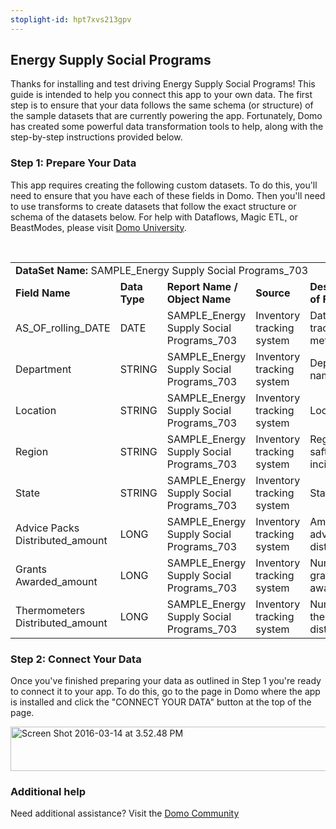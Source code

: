 ```yaml
---
stoplight-id: hpt7xvs213gpv
---
```

<div class="col-md-12 content-panel">
                <h2>Energy Supply Social Programs</h2>
                <p></p><p>Thanks for installing and test driving <span id="title">Energy Supply Social Programs</span>! This guide is intended to help you connect this app to your own data. The first step is to ensure that your data follows the same schema (or structure) of the sample datasets that are currently powering the app. Fortunately, Domo has created some powerful data transformation tools to help, along with the step-by-step instructions provided below.</p><div class="doc-row" id="Step%201:%20Identify%20Required%20Data%20Fields"><h3 class="doc-row-title">Step 1: Prepare Your Data</h3><div class="small-pad-bottom"><p>This app requires creating the following custom datasets. To do this, you'll need to ensure that you have each of these fields in Domo. Then you'll need to use transforms to create datasets that follow the exact structure or schema of the datasets below. For help with Dataflows, Magic ETL, or BeastModes, please visit <a href="https://university.domo.com/" target="_blank">Domo University</a>.</p></div>
                <br>
                <div id="custom-data-container"><table id="SAMPLE_Energy-Supply-Social-Programs_703"><tbody><tr><td colspan="6"><strong>DataSet Name:</strong> <span class="value">SAMPLE_Energy Supply Social Programs_703</span></td></tr><!--tr>    <td colspan="6"></td></tr--><tr><td><strong>Field Name</strong></td><td><strong>Data Type</strong></td><td><strong>Report Name / Object Name</strong></td><td><strong>Source </strong></td><td colspan="2"><strong>Description of Field</strong></td></tr><tr><td>AS_OF_rolling_DATE</td><td>DATE</td><td>SAMPLE_Energy Supply Social Programs_703</td><td>Inventory tracking system</td><td colspan="2">Date of tracked metrics</td></tr><tr><td>Department</td><td>STRING</td><td>SAMPLE_Energy Supply Social Programs_703</td><td>Inventory tracking system</td><td colspan="2">Department name</td></tr><tr><td>Location</td><td>STRING</td><td>SAMPLE_Energy Supply Social Programs_703</td><td>Inventory tracking system</td><td colspan="2">Location</td></tr><tr><td>Region</td><td>STRING</td><td>SAMPLE_Energy Supply Social Programs_703</td><td>Inventory tracking system</td><td colspan="2">Region of saftey incident</td></tr><tr><td>State</td><td>STRING</td><td>SAMPLE_Energy Supply Social Programs_703</td><td>Inventory tracking system</td><td colspan="2">State</td></tr><tr><td>Advice Packs Distributed_amount</td><td>LONG</td><td>SAMPLE_Energy Supply Social Programs_703</td><td>Inventory tracking system</td><td colspan="2">Amount of advice packs distributed</td></tr><tr><td>Grants Awarded_amount</td><td>LONG</td><td>SAMPLE_Energy Supply Social Programs_703</td><td>Inventory tracking system</td><td colspan="2">Number of grants awarded</td></tr><tr><td>Thermometers Distributed_amount</td><td>LONG</td><td>SAMPLE_Energy Supply Social Programs_703</td><td>Inventory tracking system</td><td colspan="2">Number of thermometers distributed</td></tr></tbody></table><div class="doc-row medium-pad-top">
                <h3 class="doc-row-title">Step 2: Connect Your Data</h3>
                <div class="small-pad-bottom">
                    <p>Once you've finished preparing your data as outlined in Step 1 you're ready to connect it to your app. To do this, go to the page in Domo where the app is installed and click the "CONNECT YOUR DATA" button at the top of the page.</p>
                    <p class="small-pad">
                    <img class="alignnone size-full wp-image-1207" src="https://s3.amazonaws.com/development.domo.com/wp-content/uploads/2016/03/14155707/Screen-Shot-2016-03-14-at-3.52.48-PM1.png" alt="Screen Shot 2016-03-14 at 3.52.48 PM" width="1158" height="71">
                    </p>
                    <div id="ooyalaplayer-IyYTc1MjE61NwLdtrxXvZuhH-dSGbWnR" class="ooyalaplayer"></div>
                    <script>
                        OO.ready(function() {
                            OO.Player.create("ooyalaplayer-IyYTc1MjE61NwLdtrxXvZuhH-dSGbWnR", "IyYTc1MjE61NwLdtrxXvZuhH-dSGbWnR", {
                                height: 380
                            });
                        });
                    </script>
                </div>
                <h3 class="doc-row-title">Additional help</h3>
                <div class="small-pad-bottom">
                    <p>Need additional assistance? Visit the <a href="https://dojo.domo.com">Domo Community</a></p>
                </div>
            </div></div></div><p></p>            </div>

